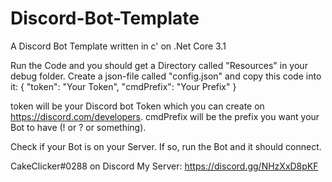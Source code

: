 # Discord-Bot-Template
A Discord Bot Template written in c' on .Net Core 3.1

Run the Code and you should get a Directory called "Resources" in your debug folder.
Create a json-file called "config.json" and copy this code into it:
{
"token": "Your Token",
"cmdPrefix": "Your Prefix"
}

token will be your Discord bot Token which you can create on https://discord.com/developers.
cmdPrefix will be the prefix you want your Bot to have (! or ? or something).

Check if your Bot is on your Server. If so, run the Bot and it should connect.

CakeClicker#0288 on Discord
My Server: https://discord.gg/NHzXxD8pKF
